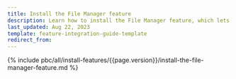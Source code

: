 ```yaml
---
title: Install the File Manager feature
description: Learn how to install the File Manager feature, which lets you upload and manage your assets effectively.
last_updated: Aug 22, 2023
template: feature-integration-guide-template
redirect_from:
---
```


{% include pbc/all/install-features/{{page.version}}/install-the-file-manager-feature.md %} <!-- To edit, see /_includes/pbc/all/install-features/202311.0/install-the-file-manager-feature.md -->
